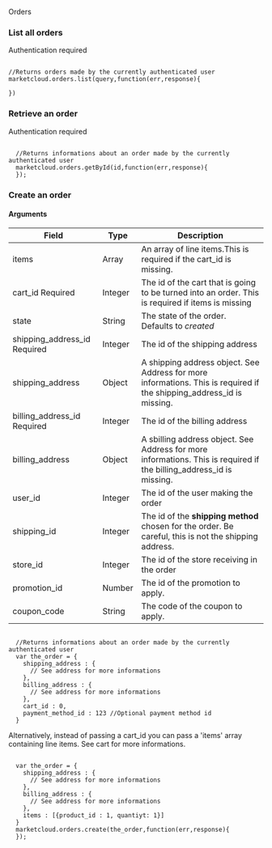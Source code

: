 Orders

### List all orders

Authentication required

```

//Returns orders made by the currently authenticated user
marketcloud.orders.list(query,function(err,response){

})      

```



### Retrieve an order

Authentication required

```

  //Returns informations about an order made by the currently authenticated user
  marketcloud.orders.getById(id,function(err,response){
  });     

```



### Create an order

#### Arguments



| Field | Type | Description |
| --- | --- | --- |
| items | Array | An array of line items.This is required if the cart_id is missing. |
| cart_id Required | Integer | The id of the cart that is going to be turned into an order. This is required if items is missing |
| state | String | The state of the order. Defaults to _created_ |
| shipping_address_id Required | Integer | The id of the shipping address |
| shipping_address | Object | A shipping address object. See Address for more informations. This is required if the shipping_address_id is missing. |
| billing_address_id Required | Integer | The id of the billing address |
| billing_address | Object | A sbilling address object. See Address for more informations. This is required if the billing_address_id is missing. |
| user_id | Integer | The id of the user making the order |
| shipping_id | Integer | The id of the **shipping method** chosen for the order. Be careful, this is not the shipping address. |
| store_id | Integer | The id of the store receiving in the order |
| promotion_id | Number | The id of the promotion to apply. |
| coupon_code | String | The code of the coupon to apply. |



```

  //Returns informations about an order made by the currently authenticated user
  var the_order = {
    shipping_address : {
      // See address for more informations
    },
    billing_address : {
      // See address for more informations
    },
    cart_id : 0,
    payment_method_id : 123 //Optional payment method id
  }

```

Alternatively, instead of passing a cart_id you can pass a 'items' array containing line items. See cart for more informations.

```

  var the_order = {
    shipping_address : {
      // See address for more informations
    },
    billing_address : {
      // See address for more informations
    },
    items : [{product_id : 1, quantiyt: 1}]
  }
  marketcloud.orders.create(the_order,function(err,response){
  });     

```
